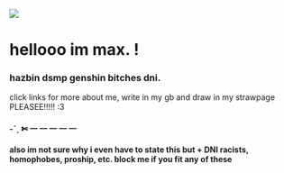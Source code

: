 ![](https://cdn.discordapp.com/attachments/935686392699318303/1261086083681091625/tumblr_05b37e0e3f92845d9167971894790c98_17ba6788_540.gif.webp?ex=66b7e8f0&is=66b69770&hm=c4544b67be1b96fa19d8f974a336ff413d002c63ad420fcc925689ed59abcee3&)
# hellooo im max. ! 
### hazbin dsmp genshin bitches dni.
click links for more about me, write in my gb and draw in my strawpage PLEASEE!!!!! :3 
#### <B><strong> -ˋˏ ✄ 一 一 一 一 一
also im not sure why i even have to state this but + DNI racists, homophobes, proship, etc. block me if you fit any of these
